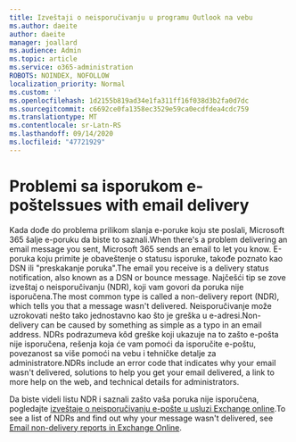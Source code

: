 ```yaml
---
title: Izveštaji o neisporučivanju u programu Outlook na vebu
ms.author: daeite
author: daeite
manager: joallard
ms.audience: Admin
ms.topic: article
ms.service: o365-administration
ROBOTS: NOINDEX, NOFOLLOW
localization_priority: Normal
ms.custom: ''
ms.openlocfilehash: 1d2155b819ad34e1fa311ff16f038d3b2fa0d7dc
ms.sourcegitcommit: c6692ce0fa1358ec3529e59ca0ecdfdea4cdc759
ms.translationtype: MT
ms.contentlocale: sr-Latn-RS
ms.lasthandoff: 09/14/2020
ms.locfileid: "47721929"
---
```

# <a name="issues-with-email-delivery"></a><span data-ttu-id="c8d98-102">Problemi sa isporukom e-pošte</span><span class="sxs-lookup"><span data-stu-id="c8d98-102">Issues with email delivery</span></span>

<span data-ttu-id="c8d98-103">Kada dođe do problema prilikom slanja e-poruke koju ste poslali, Microsoft 365 šalje e-poruku da biste to saznali.</span><span class="sxs-lookup"><span data-stu-id="c8d98-103">When there's a problem delivering an email message you sent, Microsoft 365 sends an email to let you know.</span></span> <span data-ttu-id="c8d98-104">E-poruka koju primite je obaveštenje o statusu isporuke, takođe poznato kao DSN ili "preskakanje poruka".</span><span class="sxs-lookup"><span data-stu-id="c8d98-104">The email you receive is a delivery status notification, also known as a DSN or bounce message.</span></span> <span data-ttu-id="c8d98-105">Najčešći tip se zove izveštaj o neisporučivanju (NDR), koji vam govori da poruka nije isporučena.</span><span class="sxs-lookup"><span data-stu-id="c8d98-105">The most common type is called a non-delivery report (NDR), which tells you that a message wasn't delivered.</span></span> <span data-ttu-id="c8d98-106">Neisporučivanje može uzrokovati nešto tako jednostavno kao što je greška u e-adresi.</span><span class="sxs-lookup"><span data-stu-id="c8d98-106">Non-delivery can be caused by something as simple as a typo in an email address.</span></span> <span data-ttu-id="c8d98-107">NDRs podrazumeva kôd greške koji ukazuje na to zašto e-pošta nije isporučena, rešenja koja će vam pomoći da isporučite e-poštu, povezanost sa više pomoći na vebu i tehničke detalje za administratore.</span><span class="sxs-lookup"><span data-stu-id="c8d98-107">NDRs include an error code that indicates why your email wasn't delivered, solutions to help you get your email delivered, a link to more help on the web, and technical details for administrators.</span></span>

<span data-ttu-id="c8d98-108">Da biste videli listu NDR i saznali zašto vaša poruka nije isporučena, pogledajte [izveštaje o neisporučivanju e-pošte u usluzi Exchange online](https://docs.microsoft.com/exchange/mail-flow-best-practices/non-delivery-reports-in-exchange-online/non-delivery-reports-in-exchange-online).</span><span class="sxs-lookup"><span data-stu-id="c8d98-108">To see a list of NDRs and find out why your message wasn't delivered, see [Email non-delivery reports in Exchange Online](https://docs.microsoft.com/exchange/mail-flow-best-practices/non-delivery-reports-in-exchange-online/non-delivery-reports-in-exchange-online).</span></span>